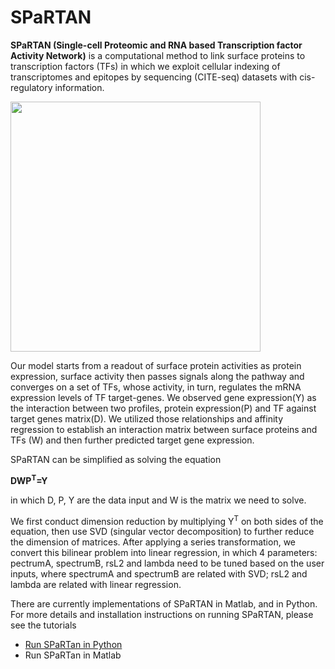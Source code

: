 # SPaRTAN
**SPaRTAN (Single-cell Proteomic and RNA based Transcription factor Activity Network)** is a computational method to link surface proteins to transcription factors (TFs)  in which we exploit cellular indexing of transcriptomes and epitopes by sequencing (CITE-seq) datasets with cis-regulatory information.

<img src="https://github.com/osmanbeyoglulab/PyAffreg/blob/master/data/diagram.png" width="400">

Our model starts from a readout of surface protein activities as protein expression, surface activity then passes signals along the pathway and converges on a set of TFs, whose activity, in turn, regulates the mRNA expression levels of TF target-genes.
We observed gene expression(Y) as the interaction between two profiles, protein expression(P) and TF against target genes matrix(D). We utilized those relationships and affinity regression to establish an interaction matrix between surface proteins and TFs (W) and then further predicted  target gene expression.

SPaRTAN can be simplified as solving the equation

**DWP<sup>T</sup>=Y**

in which D, P, Y are the data input and W is the matrix we need to solve.

We first conduct dimension reduction by multiplying Y<sup>T</sup> on both sides of the equation, then use SVD (singular vector decomposition) to further reduce the dimension of matrices. After applying a series transformation, we convert this bilinear problem into linear regression, in which 4 parameters: pectrumA, spectrumB, rsL2 and lambda need to be tuned based on the user inputs, where spectrumA and spectrumB are related with SVD; rsL2 and lambda are related with linear regression.

There are currently implementations of SPaRTAN in Matlab, and in Python. For more details and installation instructions on running SPaRTAN, please see the tutorials
* [Run SPaRTan in Python](https://github.com/osmanbeyoglulab/SPaTRAN2/tree/main/SPaRTAN_python)
* Run SPaRTan in Matlab
